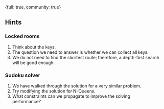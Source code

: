 {full: true, community: true}
## Hints

### Locked rooms

1. Think about the keys.
2. The question we need to answer is whether we can collect all keys.
3. We do not need to find the shortest route; therefore, a depth-first search will be good enough.

### Sudoku solver

1. We have walked through the solution for a very similar problem.
2. Try modifying the solution for N-Queens.
3. What constraints can we propagate to improve the solving performance?